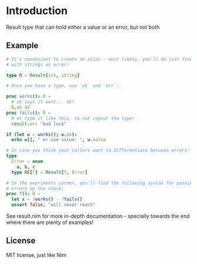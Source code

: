 # Introduction

Result type that can hold either a value or an error, but not both

## Example

```nim
# It's convenient to create an alias - most likely, you'll do just fine
# with strings as error!

type R = Result[int, string]

# Once you have a type, use `ok` and `err`:

proc works(): R =
  # ok says it went... ok!
  R.ok 42
proc fails(): R =
  # or type it like this, to not repeat the type!
  result.err "bad luck"

if (let w = works(); w.ok):
  echo w[], " or use value: ", w.value

# In case you think your callers want to differentiate between errors:
type
  Error = enum
    a, b, c
  type RE[T] = Result[T, Error]

# In the expriments corner, you'll find the following syntax for passing
# errors up the stack:
proc f(): R =
  let x = ?works() - ?fails()
  assert false, "will never reach"
```

See result.nim for more in-depth documentation - specially towards the end where
there are plenty of examples!

## License

MIT license, just like Nim
